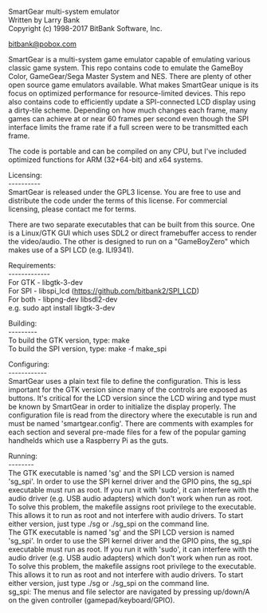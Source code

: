 SmartGear multi-system emulator<br>
Written by Larry Bank<br>
Copyright (c) 1998-2017 BitBank Software, Inc.

bitbank@pobox.com

SmartGear is a multi-system game emulator capable of emulating various classic game system. This
repo contains code to emulate the GameBoy Color, GameGear/Sega Master System and NES. There are
plenty of other open source game emulators available. What makes SmartGear unique is its focus
on optimized performance for resource-limited devices. This repo also contains code to
efficiently update a SPI-connected LCD display using a dirty-tile scheme. Depending on how much
changes each frame, many games can achieve at or near 60 frames per second even though the
SPI interface limits the frame rate if a full screen were to be transmitted each frame.

The code is portable and can be compiled on any CPU, but I've included optimized functions for
ARM (32+64-bit) and x64 systems.

Licensing:<br>
----------<br>
SmartGear is released under the GPL3 license. You are free to use and distribute the code
under the terms of this license. For commercial licensing, please contact me for terms.

There are two separate executables that can be built from this source. One is a Linux/GTK GUI
which uses SDL2 or direct framebuffer access to render the video/audio. The other is designed
to run on a "GameBoyZero" which makes use of a SPI LCD (e.g. ILI9341).

Requirements:<br>
-------------<br>
For GTK - libgtk-3-dev<br>
For SPI - libspi_lcd (https://github.com/bitbank2/SPI_LCD)<br>
For both - libpng-dev libsdl2-dev<br>
e.g. sudo apt install libgtk-3-dev<br>

Building:<br>
---------<br>
To build the GTK version, type: make<br>
To build the SPI version, type: make -f make_spi<br>

Configuring:<br>
------------<br>
SmartGear uses a plain text file to define the configuration. This is less
important for the GTK version since many of the controls are exposed as buttons.
It's critical for the LCD version since the LCD wiring and type must be known
by SmartGear in order to initialize the display properly. The configuration
file is read from the directory where the executable is run and must be named
'smartgear.config'. There are comments with examples for each section and
several pre-made files for a few of the popular gaming handhelds which use a
Raspberry Pi as the guts.

Running:<br>
--------<br>
The GTK executable is named 'sg' and the SPI LCD version is named 'sg_spi'. In
order to use the SPI kernel driver and the GPIO pins, the sg_spi executable
must run as root. If you run it with 'sudo', it can interfere with the audio
driver (e.g. USB audio adapters) which don't work when run as root. To solve
this problem, the makefile assigns root privilege to the executable. This
allows it to run as root and not interfere with audio drivers. To start either
version, just type ./sg or ./sg_spi on the command line.
<br>
The GTK executable is named 'sg' and the SPI LCD version is named 'sg_spi'. In
order to use the SPI kernel driver and the GPIO pins, the sg_spi executable
must run as root. If you run it with 'sudo', it can interfere with the audio
driver (e.g. USB audio adapters) which don't work when run as root. To solve
this problem, the makefile assigns root privilege to the executable. This
allows it to run as root and not interfere with audio drivers. To start either
version, just type ./sg or ./sg_spi on the command line.
<br>
sg_spi: The menus and file selector are navigated by pressing up/down/A on the given controller (gamepad/keyboard/GPIO).

